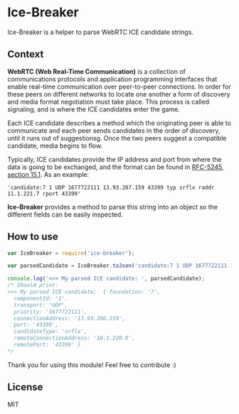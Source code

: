 Ice-Breaker
=========

Ice-Breaker is a helper to parse WebRTC ICE candidate strings.

Context
-----
**WebRTC (Web Real-Time Communication)** is a collection of communications protocols and application programming interfaces that enable real-time communication over peer-to-peer connections. In order for these peers on different networks to locate one another a form of discovery and media format negotiation must take place. This process is called signaling, and is where the ICE candidates enter the game.

Each ICE candidate describes a method which the originating peer is able to communicate and each peer sends candidates in the order of discovery, until it runs out of suggestionsg. Once the two peers suggest a compatible candidate, media begins to flow.

Typically, ICE candidates provide the IP address and port from where the data is going to be exchanged, and the format can be found in [RFC-5245, section 15.1](https://tools.ietf.org/html/rfc5245#section-15.1). As an example:
```
'candidate:7 1 UDP 1677722111 13.93.207.159 43399 typ srflx raddr 11.1.221.7 rport 43399'
```
**Ice-Breaker** provides a method to parse this string into an object so the different fields can be easily inspected.

How to use
----
```javascript
var IceBreaker = require('ice-breaker');

var parsedCandidate = IceBreaker.toJson('candidate:7 1 UDP 1677722111 13.93.207.159 43399 typ srflx raddr 11.1.221.7 rport 43399');

console.log('>>> My parsed ICE candidate: ', parsedCandidate);
/* Should print:
>>> My parsed ICE candidate:  { foundation: '7',
  componentId: '1',
  transport: 'UDP',
  priority: '1677722111',
  connectionAddress: '13.93.206.159',
  port: '43399',
  candidateType: 'srflx',
  remoteConnectionAddress: '10.1.220.8',
  remotePort: '43399' }
*/
```

Thank you for using this module! Feel free to contribute :)

License
----

MIT
